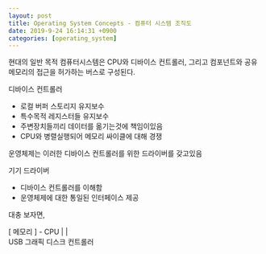 ```yaml
---
layout: post
title: Operating System Concepts - 컴퓨터 시스템 조직도
date: 2019-9-24 16:14:31 +0900
categories: [operating_system]
---
```


현대의 일반 목적 컴퓨터시스템은 CPU와 디바이스 컨트롤러, 그리고 컴포넌트와 공유메모리의 접근을 허가하는 버스로 구성된다.

디바이스 컨트롤러
- 로컬 버퍼 스토리지 유지보수
- 특수목적 레지스터들 유지보수
- 주변장치들끼리 데이터를 옮기는것에 책임이있음
- CPU와 병렬실행되어 메모리 싸이클에 대해 경쟁

운영체제는 이러한 디바이스 컨트롤러를 위한 드라이버를 갖고있음

기기 드라이버
- 디바이스 컨트롤러를 이해함
- 운영체제에 대한 통일된 인터페이스 제공

대충 보자면,

[             메모리        ] - CPU
   |             |                \
   USB         그래픽             디스크 컨트롤러 